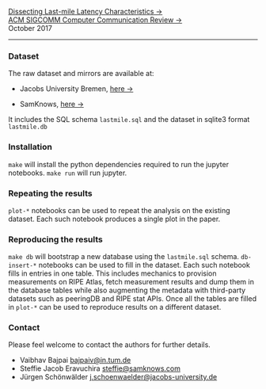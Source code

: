 [Dissecting Last-mile Latency Characteristics &rarr;](https://doi.org/10.1145/3155055.3155059)  
[ACM SIGCOMM Computer Communication Review &rarr;](http://www.sigcomm.org/publications/computer-communication-review)  
October 2017  

---  

### Dataset

The raw dataset and mirrors are available at:

* Jacobs University Bremen, [here
  &rarr;](http://cnds.eecs.jacobs-university.de/users/vbajpai/lm-ccr-2017/)  

* SamKnows, [here
  &rarr;](https://files.samknows.com/~vbajpai/lm-ccr-2017/)  

It includes the SQL schema `lastmile.sql` and the dataset in sqlite3
format `lastmile.db`

### Installation

`make` will install the python dependencies required to run the jupyter
notebooks. `make run` will run jupyter.


### Repeating the results

`plot-*` notebooks can be used to repeat the analysis on the existing
dataset. Each such notebook produces a single plot in the paper.


### Reproducing the results

`make db` will bootstrap a new database using the `lastmile.sql` schema.
`db-insert-*` notebooks can be used to fill in the dataset. Each such
notebook fills in entries in one table. This includes mechanics to
provision measurements on RIPE Atlas, fetch measurement results and dump
them in the database tables while also augmenting the metadata with
third-party datasets such as peeringDB and RIPE stat APIs. Once all the
tables are filled in `plot-*` can be used to reproduce results on a
different dataset.


### Contact

Please feel welcome to contact the authors for further details.

- Vaibhav Bajpai <bajpaiv@in.tum.de>  
- Steffie Jacob Eravuchira <steffie@samknows.com>  
- Jürgen Schönwälder <j.schoenwaelder@jacobs-university.de>  


